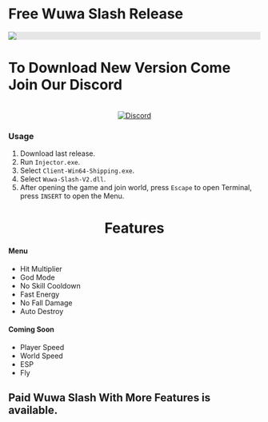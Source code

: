 # Free Wuwa Slash Release

<p align="center">
  <img style="display: block;-webkit-user-select: none;margin: auto;background-color: hsl(0, 0%, 90%);transition: background-color 300ms;" src="https://i.imgur.com/NjqitKJ.png">
</p>

# To Download New Version Come Join Our Discord
<p align="center">  <br/>
 <a href="https://discord.gg/cq7Q8A4yAs"><img alt="Discord" src="https://img.shields.io/discord/1265657372563607574?style=for-the-badge&logo=discord&label=Discord&link=https%3A%2F%2Fdiscord.gg%2Fcq7Q8A4yAs"></a>
</p>




### Usage

1. Download last release.
2. Run `Injector.exe`.
3. Select `Client-Win64-Shipping.exe`.
3. Select `Wuwa-Slash-V2.dll`.
4. After opening the game and join world, press `Escape` to open Terminal, press `INSERT` to open the Menu.

<h1 align="center">Features</h1>

#### Menu

- Hit Multiplier
- God Mode
- No Skill Cooldown
- Fast Energy
- No Fall Damage
- Auto Destroy

#### Coming Soon

- Player Speed
- World Speed
- ESP
- Fly

## Paid Wuwa Slash With More Features is available.
